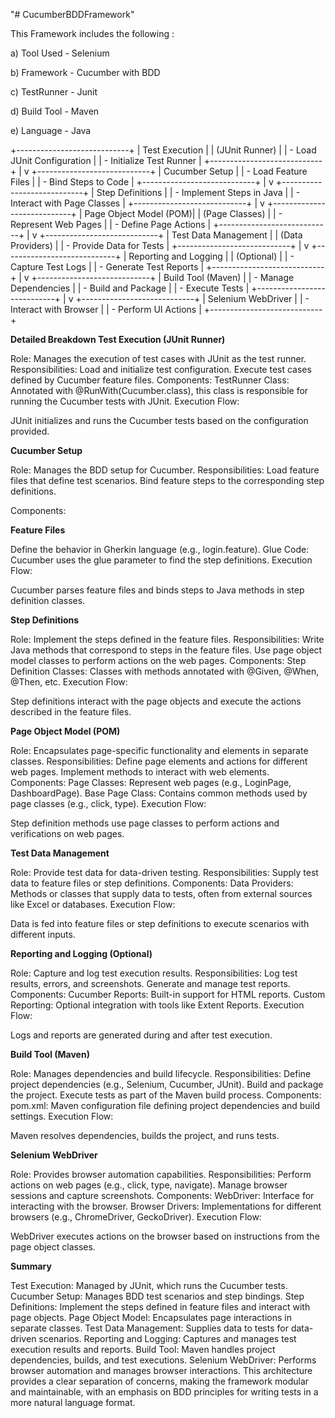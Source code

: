"# CucumberBDDFramework" 

This Framework includes the following :

a) Tool Used - Selenium

b) Framework - Cucumber with BDD

c) TestRunner - Junit

d) Build Tool - Maven

e) Language - Java


+----------------------------+
|       Test Execution       |
|        (JUnit Runner)      |
|  - Load JUnit Configuration |
|  - Initialize Test Runner   |
+----------------------------+
                |
                v
+----------------------------+
|        Cucumber Setup      |
|  - Load Feature Files      |
|  - Bind Steps to Code      |
+----------------------------+
                |
                v
+----------------------------+
|        Step Definitions    |
|  - Implement Steps in Java |
|  - Interact with Page Classes |
+----------------------------+
                |
                v
+----------------------------+
|     Page Object Model (POM)|
|      (Page Classes)        |
|  - Represent Web Pages      |
|  - Define Page Actions     |
+----------------------------+
                |
                v
+----------------------------+
|    Test Data Management    |
|       (Data Providers)     |
|  - Provide Data for Tests  |
+----------------------------+
                |
                v
+----------------------------+
| Reporting and Logging      |
|  (Optional)                |
|  - Capture Test Logs       |
|  - Generate Test Reports   |
+----------------------------+
                |
                v
+----------------------------+
|       Build Tool (Maven)   |
|  - Manage Dependencies     |
|  - Build and Package       |
|  - Execute Tests           |
+----------------------------+
                |
                v
+----------------------------+
|       Selenium WebDriver   |
|  - Interact with Browser   |
|  - Perform UI Actions      |
+----------------------------+


**Detailed Breakdown
Test Execution (JUnit Runner)**

Role: Manages the execution of test cases with JUnit as the test runner.
Responsibilities:
Load and initialize test configuration.
Execute test cases defined by Cucumber feature files.
Components:
TestRunner Class: Annotated with @RunWith(Cucumber.class), this class is responsible for running the Cucumber tests with JUnit.
Execution Flow:

JUnit initializes and runs the Cucumber tests based on the configuration provided.


**Cucumber Setup**

Role: Manages the BDD setup for Cucumber.
Responsibilities:
Load feature files that define test scenarios.
Bind feature steps to the corresponding step definitions.

Components:

**Feature Files**

Define the behavior in Gherkin language (e.g., login.feature).
Glue Code: Cucumber uses the glue parameter to find the step definitions.
Execution Flow:

Cucumber parses feature files and binds steps to Java methods in step definition classes.

**Step Definitions**

Role: Implement the steps defined in the feature files.
Responsibilities:
Write Java methods that correspond to steps in the feature files.
Use page object model classes to perform actions on the web pages.
Components:
Step Definition Classes: Classes with methods annotated with @Given, @When, @Then, etc.
Execution Flow:

Step definitions interact with the page objects and execute the actions described in the feature files.

**Page Object Model (POM)**

Role: Encapsulates page-specific functionality and elements in separate classes.
Responsibilities:
Define page elements and actions for different web pages.
Implement methods to interact with web elements.
Components:
Page Classes: Represent web pages (e.g., LoginPage, DashboardPage).
Base Page Class: Contains common methods used by page classes (e.g., click, type).
Execution Flow:

Step definition methods use page classes to perform actions and verifications on web pages.

**Test Data Management**

Role: Provide test data for data-driven testing.
Responsibilities:
Supply test data to feature files or step definitions.
Components:
Data Providers: Methods or classes that supply data to tests, often from external sources like Excel or databases.
Execution Flow:

Data is fed into feature files or step definitions to execute scenarios with different inputs.

**Reporting and Logging (Optional)**

Role: Capture and log test execution results.
Responsibilities:
Log test results, errors, and screenshots.
Generate and manage test reports.
Components:
Cucumber Reports: Built-in support for HTML reports.
Custom Reporting: Optional integration with tools like Extent Reports.
Execution Flow:

Logs and reports are generated during and after test execution.

**Build Tool (Maven)**

Role: Manages dependencies and build lifecycle.
Responsibilities:
Define project dependencies (e.g., Selenium, Cucumber, JUnit).
Build and package the project.
Execute tests as part of the Maven build process.
Components:
pom.xml: Maven configuration file defining project dependencies and build settings.
Execution Flow:

Maven resolves dependencies, builds the project, and runs tests.

**Selenium WebDriver**

Role: Provides browser automation capabilities.
Responsibilities:
Perform actions on web pages (e.g., click, type, navigate).
Manage browser sessions and capture screenshots.
Components:
WebDriver: Interface for interacting with the browser.
Browser Drivers: Implementations for different browsers (e.g., ChromeDriver, GeckoDriver).
Execution Flow:

WebDriver executes actions on the browser based on instructions from the page object classes.

**Summary**

Test Execution: Managed by JUnit, which runs the Cucumber tests.
Cucumber Setup: Manages BDD test scenarios and step bindings.
Step Definitions: Implement the steps defined in feature files and interact with page objects.
Page Object Model: Encapsulates page interactions in separate classes.
Test Data Management: Supplies data to tests for data-driven scenarios.
Reporting and Logging: Captures and manages test execution results and reports.
Build Tool: Maven handles project dependencies, builds, and test executions.
Selenium WebDriver: Performs browser automation and manages browser interactions.
This architecture provides a clear separation of concerns, making the framework modular and maintainable, with an emphasis on BDD principles for writing tests in a more natural language format.



